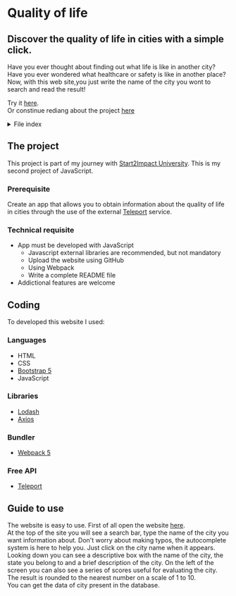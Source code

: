 # Quality of life
## Discover the quality of life in cities with a simple click.

Have you ever thought about finding out what life is like in another city? Have you ever wondered what healthcare or safety is like in another place?
<br>
Now, with this web site,you just write the name of the city you wont to search and read the result!

Try it <a href= "https://quality-city-life.netlify.app/">here</a>.
<br>
Or constinue rediang about the project <a href= "#the-project">here</a>

<details>
  <summary>File index</summary>
  <ol>
    <li>
      <a href="#the-project">The project</a>
        <ul>
          <li><a href="#prerequisite">Prerequisite</a></li>
          <li><a href="#technical-requisite">Technical requisite</a></li>
        </ul>
    </li>
    <li>
      <a href = "#coding">Coding</a>
      <ul>
        <li><a href ="#languages">Languages</a></li>
        <li><a href ="#libraries">Libraries</a></li>
        <li><a href ="#bundler">Bundler</a></li>
        <li><a href ="#free-api">Free API</a></li>
      </ul>
    </li>
    <li>
      <a href = "#guide">Guide to use</a>
    </li>
  </ol>
</details>

## The project
This project is part of my journey with [Start2Impact University](https://www.start2impact.it). This is my second project of JavaScript.

### Prerequisite
Create an app that allows you to obtain information about the quality of life in cities through the use of the external [Teleport](https://developers.teleport.org/api/) service.

### Technical requisite
  - App must be developed with JavaScript
    - Javascript external libraries are recommended, but not mandatory
    - Upload the website using GitHub
    - Using Webpack
    - Write a complete README file
- Addictional features are welcome

## Coding 
To developed this website I used: 

### Languages
- HTML
- CSS
- [Bootstrap 5](https://getbootstrap.com)
- JavaScript

### Libraries
* [Lodash](https://lodash.com/docs/4.17.15#get)
* [Axios](https://axios-http.com/)

### Bundler
* [Webpack 5](https://webpack.js.org/)

### Free API
* [Teleport](https://developers.teleport.org/api/)

## Guide to use
The website is easy to use. First of all open the website [here](https://quality-city-life.netlify.app/).
<br>
At the top of the site you will see a search bar, type the name of the city you want information about. Don't worry about making typos, the autocomplete system is here to help you. Just click on the city name when it appears.
<br>
Looking down you can see a descriptive box with the name of the city, the state you belong to and a brief description of the city. On the left of the screen you can also see a series of scores useful for evaluating the city. The result is rounded to the nearest number on a scale of 1 to 10.
<br>
You can get the data of city present in the database.









